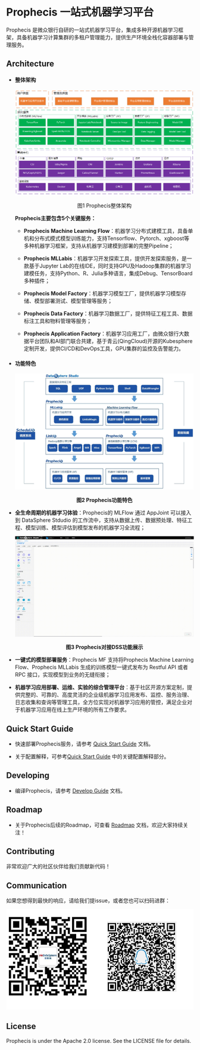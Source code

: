 # Prophecis  一站式机器学习平台

Prophecis 是微众银行自研的一站式机器学习平台，集成多种开源机器学习框架，具备机器学习计算集群的多租户管理能力，提供生产环境全栈化容器部署与管理服务。

## Architecture
- #### 整体架构
  ![Prophecis](https://github.com/WeBankFinTech/Prophecis/blob/master/docs/zh_CN/image/Prophecis%E6%95%B4%E4%BD%93%E6%9E%B6%E6%9E%84.png)
  <p align="center">图1 Prophecis整体架构</p>
  
  **Prophecis主要包含5个关键服务：**

  - **Prophecis Machine Learning Flow**：机器学习分布式建模工具，具备单机和分布式模式模型训练能力，支持Tensorflow、Pytorch、xgboost等多种机器学习框架，支持从机器学习建模到部署的完整Pipeline；

  - **Prophecis MLLabis**：机器学习开发探索工具，提供开发探索服务，是一款基于Jupyter Lab的在线IDE，同时支持GPU及Hadoop集群的机器学习建模任务，支持Python、R、Julia多种语言，集成Debug、TensorBoard多种插件；

  - **Prophecis Model Factory**：机器学习模型工厂，提供机器学习模型存储、模型部署测试、模型管理等服务；

  - **Prophecis Data Factory**：机器学习数据工厂，提供特征工程工具、数据标注工具和物料管理等服务；

  - **Prophecis Application Factory**：机器学习应用工厂，由微众银行大数据平台团队和AI部门联合共建，基于青云(QingCloud)开源的Kubesphere定制开发，提供CI/CD和DevOps工具，GPU集群的监控及告警能力。

- #### 功能特色

  ![Prophecis功能特色](https://github.com/WeBankFinTech/Prophecis/blob/master/docs/zh_CN/image/Prophecis%E5%8A%9F%E8%83%BD%E7%89%B9%E8%89%B23.jpg)

  **<p align="center">图2 Prophecis功能特色</p>**
- **全生命周期的机器学习体验**：Prophecis的 MLFlow 通过 AppJoint 可以接入到 DataSphere Stdudio 的工作流中，支持从数据上传、数据预处理、特征工程、模型训练、模型评估到模型发布的机器学习全流程；

  ![DSS-Prophecis](https://github.com/WeBankFinTech/Prophecis/blob/master/docs/zh_CN/image/DSS-Prophecis.gif)
   **<p align="center">图3 Prophecis对接DSS功能展示</p>**

- **一键式的模型部署服务**：Prophecis MF 支持将Prophecis Machine Learning Flow、Prophecis MLLabis 生成的训练模型一键式发布为 Restful API 或者 RPC 接口，实现模型到业务的无缝衔接；

- **机器学习应用部署、运维、实验的综合管理平台**：基于社区开源方案定制，提供完整的、可靠的、高度灵活的企业级机器学习应用发布、监控、服务治理、日志收集和查询等管理工具，全方位实现对机器学习应用的管控，满足企业对于机器学习应用在线上生产环境的所有工作要求。

## Quick Start Guide
- 快速部署Prophecis服务，请参考 [Quick Start Guide](https://github.com/WeBankFinTech/Prophecis) 文档。

- 关于配置解释，可参考[Quick Start Guide](https://github.com/WeBankFinTech/Prophecis/tree/master/doc/zh_CN/QuickStartGuide) 中的关键配置解释部分。

## Developing
- 编译Prophecis，请参考 [Develop Guide](https://github.com/WeBankFinTech/Prophecis/tree/master/doc/zh_CN/DevelopGuide)  文档。

## Roadmap
- 关于Prophecis后续的Roadmap，可查看 [Roadmap](https://github.com/WeBankFinTech/Prophecis/tree/master/doc/zh_CN/Roadmap) 文档，欢迎大家持续关注！

## Contributing

非常欢迎广大的社区伙伴给我们贡献新代码！

## Communication

如果您想得到最快的响应，请给我们提issue，或者您也可以扫码进群：

![Communication](https://github.com/WeBankFinTech/Prophecis/blob/master/docs/zh_CN/image/Communication.png)

## License
Prophecis  is under the Apache 2.0 license. See the LICENSE file for details.
